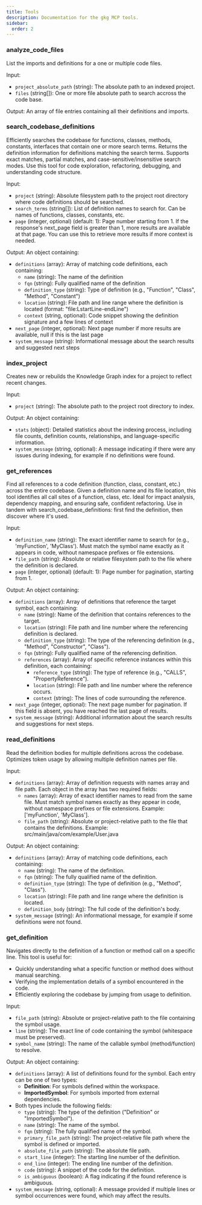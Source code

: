 ```yaml
---
title: Tools
description: Documentation for the gkg MCP tools.
sidebar:
  order: 2
---
```


### analyze_code_files

List the imports and definitions for a one or multiple code files.

Input:

- `project_absolute_path` (string): The absolute path to an indexed project.
- `files` (string[]): One or more file absolute path to search accross the code base.

Output: An array of file entries containing all their definitions and imports.

### search_codebase_definitions

Efficiently searches the codebase for functions, classes, methods, constants, interfaces that contain one or more search terms. Returns the definition information for definitions matching the search terms. Supports exact matches, partial matches, and case-sensitive/insensitive search modes. Use this tool for code exploration, refactoring, debugging, and understanding code structure.

Input:

- `project` (string): Absolute filesystem path to the project root directory where code definitions should be searched.
- `search_terms` (string[]): List of definition names to search for. Can be names of functions, classes, constants, etc.
- `page` (integer, optional) (default: 1): Page number starting from 1. If the response's next_page field is greater than 1, more results are available at that page. You can use this to retrieve more results if more context is needed.

Output: An object containing:

- `definitions` (array): Array of matching code definitions, each containing:
  - `name` (string): The name of the definition
  - `fqn` (string): Fully qualified name of the definition
  - `definition_type` (string): Type of definition (e.g., "Function", "Class", "Method", "Constant")
  - `location` (string): File path and line range where the definition is located (format: "file:LstartLine-endLine")
  - `context` (string, optional): Code snippet showing the definition signature and a few lines of context
- `next_page` (integer, optional): Next page number if more results are available, null if this is the last page
- `system_message` (string): Informational message about the search results and suggested next steps

### index_project

Creates new or rebuilds the Knowledge Graph index for a project to reflect recent changes.

Input:

- `project` (string): The absolute path to the project root directory to index.

Output: An object containing:

- `stats` (object): Detailed statistics about the indexing process, including file counts, definition counts, relationships, and language-specific information.
- `system_message` (string, optional): A message indicating if there were any issues during indexing, for example if no definitions were found.

### get_references

Find all references to a code definition (function, class, constant, etc.) across the entire codebase. Given a definition name and its file location, this tool identifies all call sites of a function, class, etc. Ideal for impact analysis, dependency mapping, and ensuring safe, confident refactoring. Use in tandem with search_codebase_definitions: first find the definition, then discover where it's used.

Input:

- `definition_name` (string): The exact identifier name to search for (e.g., 'myFunction', 'MyClass'). Must match the symbol name exactly as it appears in code, without namespace prefixes or file extensions.
- `file_path` (string): Absolute or relative filesystem path to the file where the definition is declared.
- `page` (integer, optional) (default: 1): Page number for pagination, starting from 1.

Output: An object containing:

- `definitions` (array): Array of definitions that reference the target symbol, each containing:
  - `name` (string): Name of the definition that contains references to the target.
  - `location` (string): File path and line number where the referencing definition is declared.
  - `definition_type` (string): The type of the referencing definition (e.g., "Method", "Constructor", "Class").
  - `fqn` (string): Fully qualified name of the referencing definition.
  - `references` (array): Array of specific reference instances within this definition, each containing:
    - `reference_type` (string): The type of reference (e.g., "CALLS", "PropertyReference").
    - `location` (string): File path and line number where the reference occurs.
    - `context` (string): The lines of code surrounding the reference.
- `next_page` (integer, optional): The next page number for pagination. If this field is absent, you have reached the last page of results.
- `system_message` (string): Additional information about the search results and suggestions for next steps.

### read_definitions

Read the definition bodies for multiple definitions across the codebase. Optimizes token usage by allowing multiple definition names per file.

Input:

- `definitions` (array): Array of definition requests with names array and file path. Each object in the array has two required fields:
  - `names` (array): Array of exact identifier names to read from the same file. Must match symbol names exactly as they appear in code, without namespace prefixes or file extensions. Example: ['myFunction', 'MyClass'].
  - `file_path` (string): Absolute or project-relative path to the file that contains the definitions. Example: src/main/java/com/example/User.java

Output: An object containing:

- `definitions` (array): Array of matching code definitions, each containing:
  - `name` (string): The name of the definition.
  - `fqn` (string): The fully qualified name of the definition.
  - `definition_type` (string): The type of definition (e.g., "Method", "Class").
  - `location` (string): File path and line range where the definition is located.
  - `definition_body` (string): The full code of the definition's body.
- `system_message` (string): An informational message, for example if some definitions were not found.

### get_definition

Navigates directly to the definition of a function or method call on a specific line. This tool is useful for:

- Quickly understanding what a specific function or method does without manual searching.
- Verifying the implementation details of a symbol encountered in the code.
- Efficiently exploring the codebase by jumping from usage to definition.

Input:

- `file_path` (string): Absolute or project-relative path to the file containing the symbol usage.
- `line` (string): The exact line of code containing the symbol (whitespace must be preserved).
- `symbol_name` (string): The name of the callable symbol (method/function) to resolve.

Output: An object containing:

- `definitions` (array): A list of definitions found for the symbol. Each entry can be one of two types:
  - **Definition**: For symbols defined within the workspace.
  - **ImportedSymbol**: For symbols imported from external dependencies.
- Both types include the following fields:
  - `type` (string): The type of the definition ("Definition" or "ImportedSymbol").
  - `name` (string): The name of the symbol.
  - `fqn` (string): The fully qualified name of the symbol.
  - `primary_file_path` (string): The project-relative file path where the symbol is defined or imported.
  - `absolute_file_path` (string): The absolute file path.
  - `start_line` (integer): The starting line number of the definition.
  - `end_line` (integer): The ending line number of the definition.
  - `code` (string): A snippet of the code for the definition.
  - `is_ambiguous` (boolean): A flag indicating if the found reference is ambiguous.
- `system_message` (string, optional): A message provided if multiple lines or symbol occurrences were found, which may affect the results.
